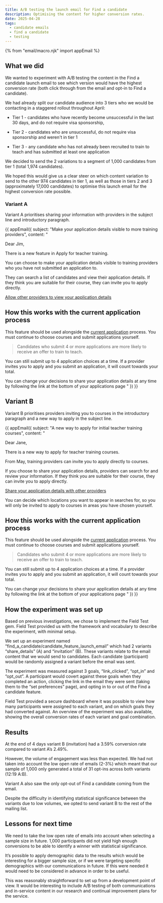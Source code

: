 ```yaml
---
title: A/B testing the launch email for Find a candidate
description: Optimising the content for higher conversion rates.
date: 2025-04-28
tags:
  - candidate emails
  - find a candidate
  - testing
---
```


{% from "email/macro.njk" import appEmail %}

<!-- markdownlint-disable MD001 MD025 -->

## What we did

We wanted to experiment with A/B testing the content in the Find a candidate launch email to see which version would have the highest conversion rate (both click through from the email and opt-in to Find a candidate).

We had already split our candidate audience into 3 tiers who we would be contacting in a staggered rollout throughout April:

* Tier 1 - candidates who have recently become unsuccessful in the last 30 days, and do not require visa sponsorship,

* Tier 2 - candidates who are unsuccessful, do not require visa sponsorship and weren't in tier 1

* Tier 3 - any candidate who has not already been recruited to train to teach and has submitted at least one application

We decided to send the 2 variations to a segment of 1,000 candidates from tier 1 (total 1,974 candidates).

We hoped this would give us a clear steer on which content variation to send to the other 974 candidates in tier 1, as well as those in tiers 2 and 3 (approximately 17,000 candidates) to optimise this launch email for the highest conversion rate possible.

### Variant A

Variant A prioritises sharing your information with providers in the subject line and introductory paragraph.

{{ appEmail({
subject: "Make your application details visible to more training providers",
content: "

  Dear Jim,

  There is a new feature in Apply for teacher training.

  You can choose to make your application details visible to training providers who you have not submitted an application to.

  They can search a list of candidates and view their application details. If they think you are suitable for their course, they can invite you to apply directly.

  [Allow other providers to view your application details](https://www.apply-for-teacher-training.service.gov.uk/support/sign-in)

## How this works with the current application process

  This feature should be used alongside the [current application](https://www.apply-for-teacher-training.service.gov.uk/candidate/about-the-teacher-training-application-process) process. You must continue to choose courses and submit applications yourself.

  > Candidates who submit 4 or more applications are more likely to receive an offer to train to teach.

  You can still submit up to 4 application choices at a time. If a provider invites you to apply and you submit an application, it will count towards your total.

  You can change your decisions to share your application details at any time by following the link at the bottom of your applications page
" }) }}

## Variant B

Variant B prioritises providers inviting you to courses in the introductory paragraph and a new way to apply in the subject line.

{{ appEmail({
  subject: "A new way to apply for initial teacher training courses",
  content: "

  Dear Jane,

  There is a new way to apply for teacher training courses.

  From May, training providers can invite you to apply directly to courses.

  If you choose to share your application details, providers can search for and review your information. If they think you are suitable for their course, they can invite you to apply directly.

  [Share your application details with other providers](https://www.apply-for-teacher-training.service.gov.uk/support/sign-in)

  You can decide which locations you want to appear in searches for, so you will only be invited to apply to courses in areas you have chosen yourself.

## How this works with the current application process

  This feature should be used alongside the [current application](https://www.apply-for-teacher-training.service.gov.uk/candidate/about-the-teacher-training-application-process) process. You must continue to choose courses and submit applications yourself.

  > Candidates who submit 4 or more applications are more likely to receive an offer to train to teach.

  You can still submit up to 4 application choices at a time. If a provider invites you to apply and you submit an application, it will count towards your total.

  You can change your decisions to share your application details at any time by following the link at the bottom of your applications page
" }) }}

## How the experiment was set up

Based on previous investigations, we chose to implement the Field Test gem. Field Test provided us with the framework and vocabulary to describe the experiment, with minimal setup.

We set up an experiment named “find_a_candidate/candidate_feature_launch_email” which had 2 variants “share_details” (A) and “invitation” (B). These variants relate to the email content that we would send to candidates.
Each candidate (participant) would be randomly assigned a variant before the email was sent.

The experiment was measured against 3 goals, “link_clicked”, “opt_in” and “opt_out”. A participant would covert against these goals when they completed an action, clicking the link in the email they were sent (taking them to the “set preferences” page), and opting in to or out of the Find a candidate feature.

Field Test provided a secure dashboard where it was possible to view how many participants were assigned to each variant, and on which goals they had converted against.
An overview of the experiment was also available, showing the overall conversion rates of each variant and goal combination.

## Results

At the end of 4 days variant B (invitation) had a 3.59% conversion rate compared to variant A’s 2.49%.

However, the volume of engagement was less than expected. We had not taken into account the low open rate of emails (2-3%) which meant that our sample of 1,000 only generated a total of 31 opt-ins across both variants (12:19 A:B).

Variant A also saw the only opt-out of Find a candidate coming from the email.

Despite the difficulty in identifying statistical significance between the variants due to low volumes,  we opted to send variant B to the rest of the mailing list.

## Lessons for next time

We need to take the low open rate of emails into account when selecting a sample size in future. 1,000 participants did not yield high enough conversions to be able to identify a winner with statistical significance.

It’s possible to apply demographic data to the results which would be interesting for a bigger sample size, or if we were targeting specific demographics with our communications in future. If this were needed it would need to be considered in advance in order to be useful.

This was reasonably straightforward to set up from a development point of view. It would be interesting to include A/B testing of both communications and in-service content in our research and continual improvement plans for the service.

<!-- markdownlint-enable MD001 MD025 -->
